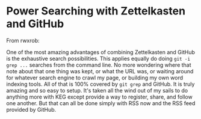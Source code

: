 # Power Searching with Zettelkasten and GitHub

From rwxrob:

One of the most amazing advantages of combining Zettelkasten and GitHub
is the exhaustive search possibilities. This applies equally do doing
`git -i grep ...` searches from the command line. No more wondering
where that note about that one thing was kept, or what the URL was, or
waiting around for whatever search engine to crawl my page, or building
my own word indexing tools. All of that is 100% covered by `git grep`
and GitHub. It is truly amazing and so easy to setup. It's taken all the
wind out of my sails to do anything more with KEG except provide a way
to register, share, and follow one another. But that can all be done
simply with RSS now and the RSS feed provided by GitHub.
